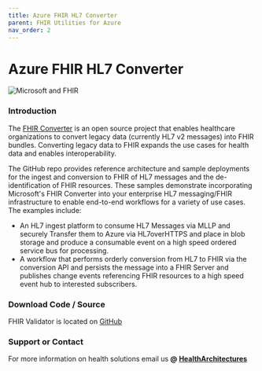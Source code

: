 ```yaml
---
title: Azure FHIR HL7 Converter
parent: FHIR Utilities for Azure
nav_order: 2
---
```


# Azure FHIR HL7 Converter 

![Microsoft and FHIR](/assets/images/msft-fhir.png)

### Introduction
The [FHIR Converter](https://github.com/microsoft/FHIR-Converter) is an open source project that enables healthcare organizations to convert legacy data (currently HL7 v2 messages) into FHIR bundles. Converting legacy data to FHIR expands the use cases for health data and enables interoperability.

The GitHub repo provides reference architecture and sample deployments for the ingest and conversion to FHIR of HL7 messages and the de-identification of FHIR resources. These samples demonstrate incorporating Microsoft's FHIR Converter into your enterprise HL7 messaging/FHIR infrastructure to enable end-to-end workflows for a variety of use cases. The examples include:
- An HL7 ingest platform to consume HL7 Messages via MLLP and securely Transfer them to Azure via HL7overHTTPS and place in blob storage and produce a consumable event on a high speed ordered service bus for processing.
- A workflow that performs orderly conversion from HL7 to FHIR via the conversion API and persists the message into a FHIR Server and publishes change events referencing FHIR resources to a high speed event hub to interested subscribers.

### Download Code / Source 
FHIR Validator is located on [GitHub](https://github.com/microsoft/health-architectures/tree/master/HL7Conversion)

### Support or Contact

For more information on health solutions email us **@ <a href="mailto:HealthArchitectures@microsoft.com">HealthArchitectures</a>**
